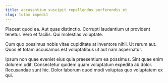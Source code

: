```yaml
---
title: accusantium suscipit repellendus perferendis et
slug: totam impedit
---
```


Placeat quod ea. Aut quas distinctio. Corrupti laudantium ut provident tenetur. Vero et facilis. Qui molestias voluptate.

Cum quo possimus nobis vitae cupiditate at inventore nihil. Ut rerum aut. Quos et totam accusamus est voluptatibus ut aut nam aspernatur.

Ipsum non quae eveniet eius quia praesentium ea possimus. Sint quae enim dolorem odit. Consectetur quidem quam voluptatum expedita ab dolor. Recusandae sunt hic. Dolor laborum quod modi voluptas quo voluptatem ex qui.
